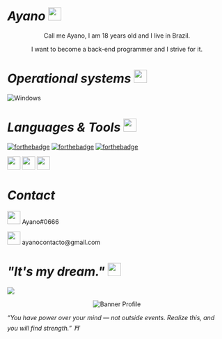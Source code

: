 #                                                                    *Ayano* <img src="https://cdn.discordapp.com/emojis/1008580509003165766.gif?size=96&quality=lossless" height="30px" width="30px"/> 

<p align="center">Call me Ayano, I am 18 years old and I live in Brazil.
</p>

<p align="center">I want to become a back-end programmer and I strive for it.
</p>

#                                                                     *Operational systems*  <img src="https://cdn.discordapp.com/attachments/783731417783861298/795259336439234610/u_dkzada.gif" height="30px" width="30px"/> 

 ![Windows](https://img.shields.io/badge/Windows-%23323330?style=for-the-badge&logo=windows&logoColor=%23F7DF1E)
 
 #                                                                    *Languages & Tools* <img src="https://cdn.discordapp.com/attachments/783731417783861298/795260004637868042/e_planet.gif" height="30px" width="30px"/> 
 
[![forthebadge](https://cdn.discordapp.com/emojis/745084850838569161.webp?size=96&quality=lossless)](https://github.com/4y4n0)
[![forthebadge](https://cdn.discordapp.com/emojis/1104539063425437776.webp?size=96&quality=lossless)](https://github.com/4y4n0)
[![forthebadge](https://cdn.discordapp.com/emojis/759787810382675968.webp?size=96&quality=lossless)](https://github.com/4y4n0)

<code><img height="30" src="https://cdn.discordapp.com/emojis/1046928435706081384.webp?size=96&quality=lossless"></code>
<code><img height="30" src="https://cdn.discordapp.com/emojis/1104117784662769694.webp?size=96&quality=lossless"></code>
<code><img height="30" src="https://cdn.discordapp.com/emojis/746884552395325490.webp?size=96&quality=lossless"></code>

 #                                                                    *Contact*
<code><img height="30" src="https://cdn.discordapp.com/emojis/692408024052006942.webp?size=96&quality=lossless"></code> Ayano#0666
</p>
<code><img height="30" src="https://cdn.discordapp.com/emojis/1113145419174793267.webp?size=96&quality=lossless"></code> ayanocontacto@gmail.com

 #                                                                  *"It's my dream."* <img src="https://cdn.discordapp.com/attachments/783731417783861298/795260417488322570/a_starred.gif" height="30px" width="30px"/>
 
<img src="https://cdn.discordapp.com/attachments/1112388097641025558/1113141656926040074/68747470733a2f2f73332e616d617a6f6e6177732e636f6d2f776174747061642d6d656469612d736572766963652f53746f7279496d6167652f545a43435a6d3176674b6a444c773d3d2d3332382e31363466393366633461316439663463373736353030323538373633.gif"/>

<p align="center"><img src="https://cdn.discordapp.com/attachments/783731417783861298/795255492581785610/tumblr_f20aacf7843c9bf720aad33030d5caee_5fd73b6e_1280.gif?width=405&height=241" alt="Banner Profile"/></p>

*“You have power over your mind — not outside events. Realize this, and you will find strength.” ⛩️* 
<p align="left">
